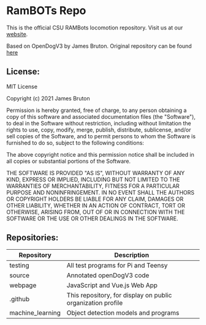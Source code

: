 # RamBOTs Repo
                   
This is the official CSU RAMBots locomotion repository. 
Visit us at our [website](https://projects-web.engr.colostate.edu/ece-sr-design/AY22/RamBOTs).

Based on OpenDogV3 by James Bruton. Original repository can be found [here](https://github.com/XRobots/openDogV3)


License:
------

MIT License

Copyright (c) 2021 James Bruton

Permission is hereby granted, free of charge, to any person obtaining a copy
of this software and associated documentation files (the "Software"), to deal
in the Software without restriction, including without limitation the rights
to use, copy, modify, merge, publish, distribute, sublicense, and/or sell
copies of the Software, and to permit persons to whom the Software is
furnished to do so, subject to the following conditions:

The above copyright notice and this permission notice shall be included in all
copies or substantial portions of the Software.

THE SOFTWARE IS PROVIDED "AS IS", WITHOUT WARRANTY OF ANY KIND, EXPRESS OR
IMPLIED, INCLUDING BUT NOT LIMITED TO THE WARRANTIES OF MERCHANTABILITY,
FITNESS FOR A PARTICULAR PURPOSE AND NONINFRINGEMENT. IN NO EVENT SHALL THE
AUTHORS OR COPYRIGHT HOLDERS BE LIABLE FOR ANY CLAIM, DAMAGES OR OTHER
LIABILITY, WHETHER IN AN ACTION OF CONTRACT, TORT OR OTHERWISE, ARISING FROM,
OUT OF OR IN CONNECTION WITH THE SOFTWARE OR THE USE OR OTHER DEALINGS IN THE
SOFTWARE.

Repositories:
------

| Repository        | Description           |
| ------------- |-------------|
| testing      | All test programs for Pi and Teensy |
| source   | Annotated openDogV3 code      |
| webpage      | JavaScript and Vue.js Web App |
| .github | This repository, for display on public organization profile |
| machine_learning        | Object detection models and programs       |
